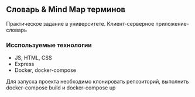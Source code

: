 ## Словарь & Mind Map терминов
Практическое задание в университете. Клиент-серверное приложение-словарь

### Исспользуемые технологии
+ JS, HTML, CSS
+ Express
+ Docker, docker-compose

Для запуска проекта необходимо клонировать репозиторий, выполнить docker-compose build и docker-compose up
